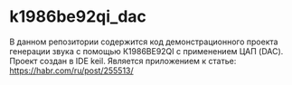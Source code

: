 # k1986be92qi_dac
В данном репозитории содержится код демонстрационного проекта генерации звука с помощью К1986ВЕ92QI с применением ЦАП (DAC).  Проект создан в IDE keil.  Является приложением к статье: https://habr.com/ru/post/255513/
